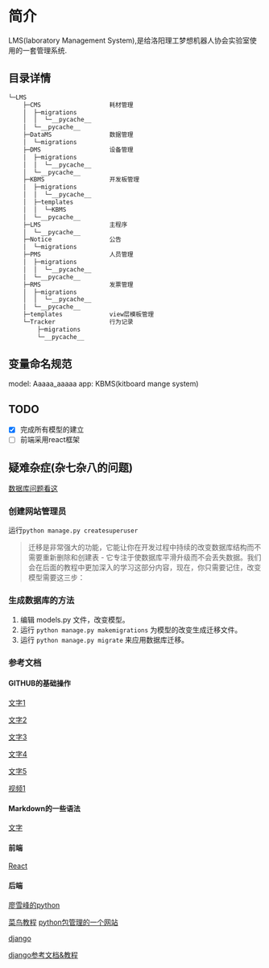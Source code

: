 # 简介

LMS(laboratory Management System),是给洛阳理工梦想机器人协会实验室使用的一套管理系统.

## 目录详情

``` python
└─LMS
    ├─CMS                   耗材管理
    │  ├─migrations
    │  │  └─__pycache__
    │  └─__pycache__
    ├─DataMS                数据管理
    │  └─migrations
    ├─DMS                   设备管理
    │  ├─migrations
    │  │  └─__pycache__
    │  └─__pycache__
    ├─KBMS                  开发板管理
    │  ├─migrations
    │  │  └─__pycache__
    │  ├─templates
    │  │  └─KBMS
    │  └─__pycache__
    ├─LMS                   主程序
    │  └─__pycache__
    ├─Notice                公告
    │  └─migrations
    ├─PMS                   人员管理
    │  ├─migrations
    │  │  └─__pycache__
    │  └─__pycache__
    ├─RMS                   发票管理
    │  ├─migrations
    │  │  └─__pycache__
    │  └─__pycache__
    ├─templates             view层模板管理
    └─Tracker               行为记录
        ├─migrations
        └─__pycache__
```

## 变量命名规范

model: Aaaaa_aaaaa
app: KBMS(kitboard mange system)

## TODO

* [x] 完成所有模型的建立
* [ ] 前端采用react框架

## 疑难杂症(杂七杂八的问题)

[数据库问题看这](https://www.cnblogs.com/aaron-agu/p/8985055.html)

### 创建网站管理员

运行`python manage.py createsuperuser`

> 迁移是非常强大的功能，它能让你在开发过程中持续的改变数据库结构而不需要重新删除和创建表 - 它专注于使数据库平滑升级而不会丢失数据。我们会在后面的教程中更加深入的学习这部分内容，现在，你只需要记住，改变模型需要这三步：

### 生成数据库的方法

1. 编辑 models.py 文件，改变模型。
2. 运行 `python manage.py makemigrations` 为模型的改变生成迁移文件。
3. 运行 `python manage.py migrate` 来应用数据库迁移。

### 参考文档

#### GITHUB的基础操作

[文字1](https://blog.csdn.net/loadsong/article/details/51591631)

[文字2](https://blog.csdn.net/qq_43669111/article/details/104125627)

[文字3](https://www.jianshu.com/p/5a1b669a2f48)

[文字4](https://zhuanlan.zhihu.com/p/23478654)

[文字5](https://gitee.com/help#article-header0)

[视频1](https://www.bilibili.com/video/BV1pW411A7a5)

#### Markdown的一些语法

[文字](LMS/markdown_gram.md)

#### 前端

[React](https://react.docschina.org/tutorial/tutorial.html)

#### 后端

[廖雪峰的python](https://www.liaoxuefeng.com/wiki/1016959663602400)

[菜鸟教程](https://www.runoob.com/python/python-tutorial.html)
[python包管理的一个网站](https://pypi.org/)

[django](https://pypi.org/project/Django/)

[django参考文档&教程](https://docs.djangoproject.com/zh-hans/3.2/)

